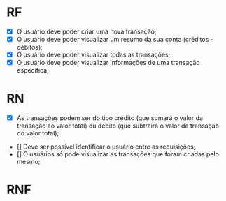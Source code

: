 # RF

- [X] O usuário deve poder criar uma nova transação;
- [X] O usuário deve poder visualizar um resumo da sua conta (créditos - débitos);
- [X] O usuário deve poder visualizar todas as transações;
- [X] O usuário deve poder visualizar informações de uma transação específica;

# RN

- [X] As transações podem ser do tipo crédito (que somará o valor da transação ao valor total) ou débito (que subtrairá o valor da transação do valor total);
- [] Deve ser possível identificar o usuário entre as requisições;
- [] O usuários só pode visualizar as transações que foram criadas pelo mesmo;

# RNF